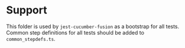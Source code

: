 # Support

This folder is used by `jest-cucumber-fusion` as a bootstrap for all tests. Common step definitions for all tests should be added to `common_stepdefs.ts`.
